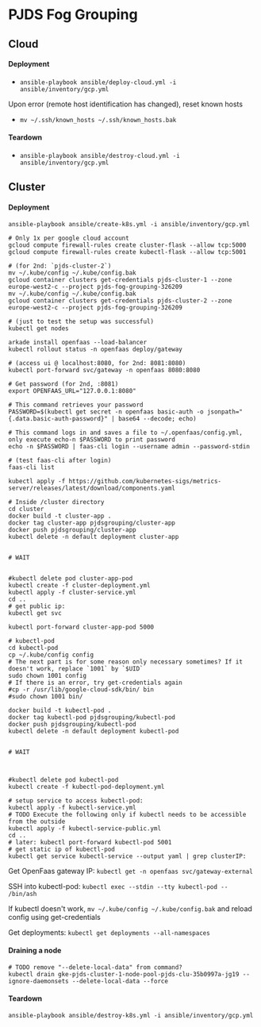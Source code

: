 # PJDS Fog Grouping
## Cloud
#### Deployment
- `ansible-playbook ansible/deploy-cloud.yml -i ansible/inventory/gcp.yml`

Upon error (remote host identification has changed), reset known hosts
- `mv ~/.ssh/known_hosts ~/.ssh/known_hosts.bak`
#### Teardown
- `ansible-playbook ansible/destroy-cloud.yml -i ansible/inventory/gcp.yml`

## Cluster
#### Deployment
```shell
ansible-playbook ansible/create-k8s.yml -i ansible/inventory/gcp.yml

# Only 1x per google cloud account
gcloud compute firewall-rules create cluster-flask --allow tcp:5000
gcloud compute firewall-rules create kubectl-flask --allow tcp:5001

# (for 2nd: `pjds-cluster-2`)
mv ~/.kube/config ~/.kube/config.bak
gcloud container clusters get-credentials pjds-cluster-1 --zone europe-west2-c --project pjds-fog-grouping-326209
mv ~/.kube/config ~/.kube/config.bak
gcloud container clusters get-credentials pjds-cluster-2 --zone europe-west2-c --project pjds-fog-grouping-326209

# (just to test the setup was successful)
kubectl get nodes

arkade install openfaas --load-balancer
kubectl rollout status -n openfaas deploy/gateway

# (access ui @ localhost:8080, for 2nd: 8081:8080)
kubectl port-forward svc/gateway -n openfaas 8080:8080

# Get password (for 2nd, :8081)
export OPENFAAS_URL="127.0.0.1:8080"

# This command retrieves your password
PASSWORD=$(kubectl get secret -n openfaas basic-auth -o jsonpath="{.data.basic-auth-password}" | base64 --decode; echo)

# This command logs in and saves a file to ~/.openfaas/config.yml, only execute echo-n $PASSWORD to print password
echo -n $PASSWORD | faas-cli login --username admin --password-stdin

# (test faas-cli after login)
faas-cli list

kubectl apply -f https://github.com/kubernetes-sigs/metrics-server/releases/latest/download/components.yaml

# Inside /cluster directory
cd cluster
docker build -t cluster-app .
docker tag cluster-app pjdsgrouping/cluster-app
docker push pjdsgrouping/cluster-app
kubectl delete -n default deployment cluster-app


# WAIT


#kubectl delete pod cluster-app-pod
kubectl create -f cluster-deployment.yml
kubectl apply -f cluster-service.yml
cd ..
# get public ip:
kubectl get svc

kubectl port-forward cluster-app-pod 5000

# kubectl-pod
cd kubectl-pod
cp ~/.kube/config config
# The next part is for some reason only necessary sometimes? If it doesn't work, replace `1001` by `$UID`
sudo chown 1001 config
# If there is an error, try get-credentials again
#cp -r /usr/lib/google-cloud-sdk/bin/ bin
#sudo chown 1001 bin/

docker build -t kubectl-pod .
docker tag kubectl-pod pjdsgrouping/kubectl-pod
docker push pjdsgrouping/kubectl-pod
kubectl delete -n default deployment kubectl-pod


# WAIT



#kubectl delete pod kubectl-pod
kubectl create -f kubectl-pod-deployment.yml

# setup service to access kubectl-pod:
kubectl apply -f kubectl-service.yml
# TODO Execute the following only if kubectl needs to be accessible from the outside
kubectl apply -f kubectl-service-public.yml
cd ..
# later: kubectl port-forward kubectl-pod 5001
# get static ip of kubectl-pod
kubectl get service kubectl-service --output yaml | grep clusterIP:
```
Get OpenFaas gateway IP: `kubectl get -n openfaas svc/gateway-external`

SSH into kubectl-pod: `kubectl exec --stdin --tty kubectl-pod -- /bin/ash`

If kubectl doesn't work, `mv ~/.kube/config ~/.kube/config.bak` and reload config using get-credentials

Get deployments: `kubectl get deployments --all-namespaces`

#### Draining a node
```shell
# TODO remove "--delete-local-data" from command?
kubectl drain gke-pjds-cluster-1-node-pool-pjds-clu-35b0997a-jg19 --ignore-daemonsets --delete-local-data --force
```

#### Teardown
```shell
ansible-playbook ansible/destroy-k8s.yml -i ansible/inventory/gcp.yml
```
